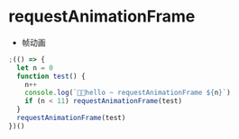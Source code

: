 # requestAnimationFrame

- 帧动画

```js
;(() => {
  let n = 0
  function test() {
    n++
    console.log(`🚀🚀hello ~ requestAnimationFrame ${n}`)
    if (n < 11) requestAnimationFrame(test)
  }
  requestAnimationFrame(test)
})()
```
